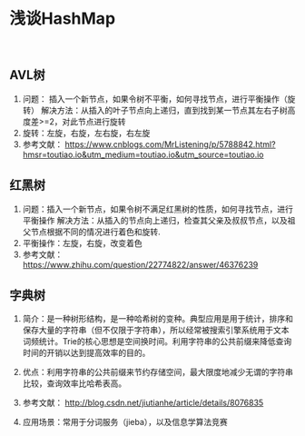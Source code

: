 # 浅谈HashMap
 
## AVL树

1. 问题： 插入一个新节点，如果令树不平衡，如何寻找节点，进行平衡操作（旋转）
解决方法：从插入的叶子节点向上递归，直到找到某一节点其左右子树高度差>=2，对此节点进行旋转
 
2. 旋转：左旋，右旋，左右旋，右左旋
3. 参考文献：
https://www.cnblogs.com/MrListening/p/5788842.html?hmsr=toutiao.io&utm_medium=toutiao.io&utm_source=toutiao.io
 
##  红黑树

1. 问题：插入一个新节点，如果令树不满足红黑树的性质，如何寻找节点，进行平衡操作
解决方法：从插入的节点向上递归，检查其父亲及叔叔节点，以及祖父节点根据不同的情况进行着色和旋转.
 
2. 平衡操作：左旋，右旋，改变着色
3. 参考文献：
https://www.zhihu.com/question/22774822/answer/46376239

## 字典树

1. 简介：是一种树形结构，是一种哈希树的变种。典型应用是用于统计，排序和保存大量的字符串（但不仅限于字符串），所以经常被搜索引擎系统用于文本词频统计。Trie的核心思想是空间换时间。利用字符串的公共前缀来降低查询时间的开销以达到提高效率的目的。
 
2. 优点：利用字符串的公共前缀来节约存储空间，最大限度地减少无谓的字符串比较，查询效率比哈希表高。
 
3. 参考文献：
http://blog.csdn.net/jiutianhe/article/details/8076835

4. 应用场景：常用于分词服务（jieba），以及信息学算法竞赛




